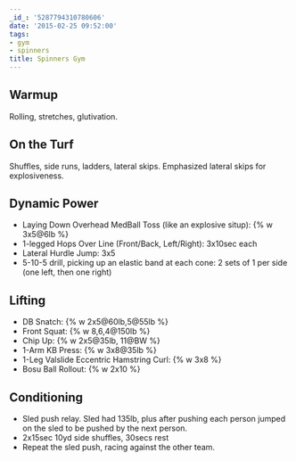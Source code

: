 ```yaml
---
_id_: '5287794310780606'
date: '2015-02-25 09:52:00'
tags:
- gym
- spinners
title: Spinners Gym
---
```


## Warmup

Rolling, stretches, glutivation.

## On the Turf

Shuffles, side runs, ladders, lateral skips. Emphasized lateral skips for explosiveness.

## Dynamic Power

- Laying Down Overhead MedBall Toss (like an explosive situp): {% w 3x5@6lb %}
- 1-legged Hops Over Line (Front/Back, Left/Right): 3x10sec each
- Lateral Hurdle Jump: 3x5
- 5-10-5 drill, picking up an elastic band at each cone: 2 sets of 1 per side (one left, then one right)

## Lifting

- DB Snatch: {% w 2x5@60lb,5@55lb %}
- Front Squat: {% w 8,6,4@150lb %}
- Chip Up: {% w 2x5@35lb, 11@BW %}
- 1-Arm KB Press: {% w 3x8@35lb %}
- 1-Leg Valslide Eccentric Hamstring Curl: {% w 3x8 %}
- Bosu Ball Rollout: {% w 2x10 %}

## Conditioning

- Sled push relay. Sled had 135lb, plus after pushing each person jumped on the sled to be pushed by the next person.
- 2x15sec 10yd side shuffles, 30secs rest
- Repeat the sled push, racing against the other team.
